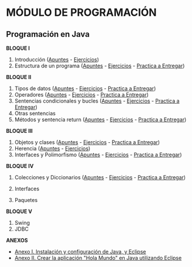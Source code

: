 # MÓDULO DE PROGRAMACIÓN

## Programación en Java

**BLOQUE I**

1. Introducción \([Apuntes](./java/apuntes/ut01_introduccion.md) - [Ejercicios](./java/ejercicios/ut01_introduccion.md)\)
2. Estructura de un programa \([Apuntes](./java/apuntes/ut02_estructura_de_un_programa_en_java.md) - [Ejercicios](./java/ejercicios/ut02_estructura_de_un_programa_en_java.md) - [Practica a Entregar](./java/practicas_a_entregar/ut02_estructura_de_un_programa_en_java.md)\)

**BLOQUE II**

1. Tipos de datos \([Apuntes](./java/apuntes/ut03_tipos_primitivos_de_datos.md) - [Ejercicios](./java/ejercicios/ut03_tipos_primitivos_de_datos.md) - [Practica a Entregar](./java/practicas_a_entregar/ut03_tipos_primitivos_de_datos.md)\)
2. Operadores \([Apuntes](./java/apuntes/ut04_operadores.md) - [Ejercicios](./java/ejercicios/ut04_operadores.md) - [Practica a Entregar](./java/practicas_a_entregar/ut04_operadores.md)\)
3. Sentencias condicionales y bucles \([Apuntes](./java/apuntes/ut05_sentencias_condicionales_y_bucles.md) - [Ejercicios](./java/ejercicios/ut05_sentencias_condicionales_y_bucles.md) - [Practica a Entregar](./java/practicas_a_entregar/ut05_sentencias_condicionales_y_bucles.md)\)
4. Otras sentencias
5. Métodos y sentencia return \([Apuntes](./java/apuntes/ut07_metodos_y_sentencia_return.md) - [Ejercicios](./java/ejercicios/ut07_metodos_y_sentencia_return.md) - [Practica a Entregar](./java/practicas_a_entregar/ut07_metodos_y_sentencia_return.md)\)

**BLOQUE III**

1. Objetos y clases \([Apuntes](./java/apuntes/ut09_objetos_y_clases.md) - [Ejercicios](./java/ejercicios/ut09_objetos_y_clases.md) - [Practica a Entregar](./java/practicas_a_entregar/ut09_objetos_y_clases.md)\)
2. Herencia \([Apuntes](./java/apuntes/ut10_herencia.md) - [Ejercicios](./java/ejercicios/ut10_herencia.md)\)
1. Interfaces y Polimorfismo \([Apuntes](./java/apuntes/ut11_interfaces.md) - [Ejercicios](./java/ejercicios/ut11_interfaces.md) - [Practica a Entregar](./java/practicas_a_entregar/ut11_interfaces.md)\)

**BLOQUE IV**

1. Colecciones y Diccionarios \([Apuntes](./java/apuntes/ut12_colecciones_y_diccionarios.md) - [Ejercicios](./java/ejercicios/ut12_colecciones_y_diccionarios.md) - [Practica a Entregar](./java/practicas_a_entregar/ut12_colecciones_y_diccionarios.md)\)

2. Interfaces
3. Paquetes

**BLOQUE V**

1. Swing
2. JDBC

**ANEXOS**

* [Anexo  I. Instalación y configuración de Java, y Eclipse](./java/anexos/anexo_i.md)
* [Anexo II. Crear la aplicación "Hola Mundo" en Java utilizando Eclipse](./java/anexos/anexo_ii.md)




